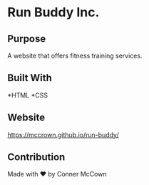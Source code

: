 # Run Buddy Inc.

## Purpose
A website that offers fitness training services.

## Built With
*HTML
*CSS

## Website
https://mccrown.github.io/run-buddy/

## Contribution
Made with ❤️ by Conner McCown
